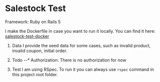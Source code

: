 # Salestock Test 

Framework: Ruby on Rails 5

I make the Dockerfile in case you want to run it locally.
You can find it here: [salestock-test-docker](https://github.com/prdx/salestock-test-docker)


1. Data
I provide the seed data for some cases, such as invalid product, invalid coupon, initial order.

2. Todo
--* Authorization: There is no authorization for now

3. Test
I am using RSpec. To run it you can always use `rspec` command in this project root folder.



